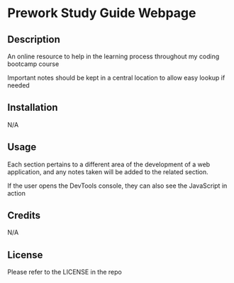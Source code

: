 # Prework Study Guide Webpage

## Description

An online resource to help in the learning process throughout my coding bootcamp course

Important notes should be kept in a central location to allow easy lookup if needed

## Installation

N/A

## Usage

Each section pertains to a different area of the development of a web application, and any notes taken will be added to the related section.

If the user opens the DevTools console, they can also see the JavaScript in action

## Credits

N/A

## License

Please refer to the LICENSE in the repo